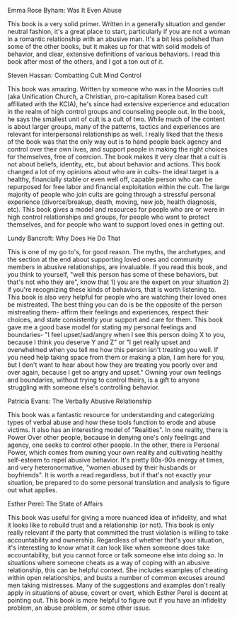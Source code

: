 Emma Rose Byham: Was It Even Abuse

This book is a very solid primer. Written in a generally situation and gender neutral fashion, it's a great place to start, particularly if you are not a woman in a romantic relationship with an abusive man. It's a bit less polished than some of the other books, but it makes up for that with solid models of behavior, and clear, extensive definitions of various behaviors. I read this book after most of the others, and I got a ton out of it. 

  

Steven Hassan: Combatting Cult Mind Control

This book was amazing. Written by someone who was in the Moonies cult (aka Unification Church, a Christian, pro-capitalism Korea based cult affiliated with the KCIA), he's since had extensive experience and education in the realm of high control groups and counseling people out. In the book, he says the smallest unit of cult is a cult of two. While much of the content is about larger groups, many of the patterns, tactics and experiences are relevant for interpersonal relationships as well. I really liked that the thesis of the book was that the only way out is to hand people back agency and control over their own lives, and support people in making the right choices for themselves, free of coercion. The book makes it very clear that a cult is not about beliefs, identity, etc, but about behavior and actions. This book changed a lot of my opinions about who are in cults- the ideal target is a healthy, financially stable or even well off, capable person who can be repurposed for free labor and financial exploitation within the cult. The large majority of people who join cults are going through a stressful personal experience (divorce/breakup, death, moving, new job, health diagnosis, etc). This book gives a model and resources for people who are or were in high control relationships and groups, for people who want to protect themselves, and for people who want to support loved ones in getting out.

  

Lundy Bancroft: Why Does He Do That

This is one of my go to's, for good reason. The myths, the archetypes, and the section at the end about supporting loved ones and community members in abusive relationships, are invaluable. If you read this book, and you think to yourself, "well this person has some of these behaviors, but that's not who they are", know that 1) you are the expert on your situation 2) if you're recognizing these kinds of behaviors, that is worth listening to. This book is also very helpful for people who are watching their loved ones be mistreated. The best thing you can do is be the opposite of the person mistreating them- affirm their feelings and experiences, respect their choices, and state consistently your support and care for them. This book gave me a good base model for stating my personal feelings and boundaries- "I feel upset/sad/angry when I see this person doing X to you, because I think you deserve Y and Z" or "I get really upset and overwhelmed when you tell me how this person isn't treating you well. If you need help taking space from them or making a plan, I am here for you, but I don't want to hear about how they are treating you poorly over and over again, because I get so angry and upset." Owning your own feelings and boundaries, without trying to control theirs, is a gift to anyone struggling with someone else's controlling behavior.

  

Patricia Evans: The Verbally Abusive Relationship

This book was a fantastic resource for understanding and categorizing types of verbal abuse and how these tools function to erode and abuse victims. It also has an interesting model of "Realities". In one reality, there is Power Over other people, because in denying one's only feelings and agency, one seeks to control other people. In the other, there is Personal Power, which comes from owning your own reality and cultivating healthy self-esteem to repel abusive behavior. It's pretty 80s-90s energy at times, and very heteronormative, "women abused by their husbands or boyfriends". It is worth a read regardless, but if that's not exactly your situation, be prepared to do some personal translation and analysis to figure out what applies.

  

Esther Perel: The State of Affairs

This book was useful for giving a more nuanced idea of infidelity, and what it looks like to rebuild trust and a relationship (or not). This book is only really relevant if the party that committed the trust violation is willing to take accountability and ownership. Regardless of whether that's your situation, it's interesting to know what it can look like when someone does take accountability, but you cannot force or talk someone else into doing so. In situations where someone cheats as a way of coping with an abusive relationship, this can be helpful context. She includes examples of cheating within open relationships, and busts a number of common excuses around men taking mistresses. Many of the suggestions and examples don't really apply in situations of abuse, covert or overt, which Esther Perel is decent at pointing out. This book is more helpful to figure out if you have an infidelity problem, an abuse problem, or some other issue.
